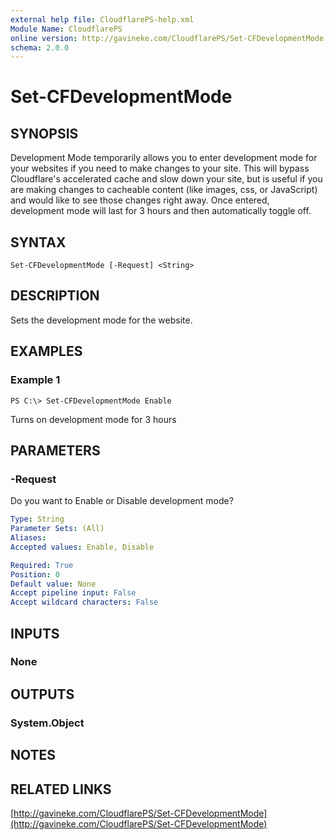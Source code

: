 ```yaml
---
external help file: CloudflarePS-help.xml
Module Name: CloudflarePS
online version: http://gavineke.com/CloudflarePS/Set-CFDevelopmentMode
schema: 2.0.0
---
```


# Set-CFDevelopmentMode

## SYNOPSIS
Development Mode temporarily allows you to enter development mode for your websites if you need to make changes to your site. This will bypass Cloudflare's accelerated cache and slow down your site, but is useful if you are making changes to cacheable content (like images, css, or JavaScript) and would like to see those changes right away. Once entered, development mode will last for 3 hours and then automatically toggle off.

## SYNTAX

```
Set-CFDevelopmentMode [-Request] <String>
```

## DESCRIPTION
Sets the development mode for the website.

## EXAMPLES

### Example 1
```
PS C:\> Set-CFDevelopmentMode Enable
```

Turns on development mode for 3 hours

## PARAMETERS

### -Request
Do you want to Enable or Disable development mode?

```yaml
Type: String
Parameter Sets: (All)
Aliases: 
Accepted values: Enable, Disable

Required: True
Position: 0
Default value: None
Accept pipeline input: False
Accept wildcard characters: False
```

## INPUTS

### None


## OUTPUTS

### System.Object

## NOTES

## RELATED LINKS

[http://gavineke.com/CloudflarePS/Set-CFDevelopmentMode](http://gavineke.com/CloudflarePS/Set-CFDevelopmentMode)
